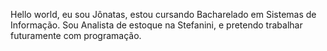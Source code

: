 Hello world,  eu sou Jônatas, estou cursando Bacharelado em Sistemas de Informação.
Sou Analista de estoque na Stefanini, e pretendo trabalhar futuramente com programação.
